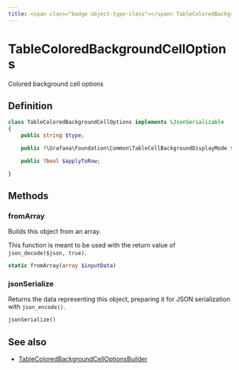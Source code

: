 ```yaml
---
title: <span class="badge object-type-class"></span> TableColoredBackgroundCellOptions
---
```

# <span class="badge object-type-class"></span> TableColoredBackgroundCellOptions

Colored background cell options

## Definition

```php
class TableColoredBackgroundCellOptions implements \JsonSerializable
{
    public string $type;

    public ?\Grafana\Foundation\Common\TableCellBackgroundDisplayMode $mode;

    public ?bool $applyToRow;

}
```
## Methods

### <span class="badge object-method"></span> fromArray

Builds this object from an array.

This function is meant to be used with the return value of `json_decode($json, true)`.

```php
static fromArray(array $inputData)
```

### <span class="badge object-method"></span> jsonSerialize

Returns the data representing this object, preparing it for JSON serialization with `json_encode()`.

```php
jsonSerialize()
```

## See also

 * <span class="badge builder"></span> [TableColoredBackgroundCellOptionsBuilder](./builder-TableColoredBackgroundCellOptionsBuilder.md)
